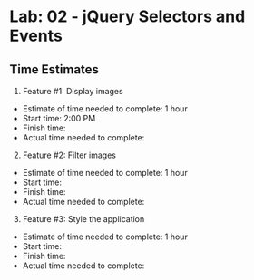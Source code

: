 # Lab: 02 - jQuery Selectors and Events

## Time Estimates

1. Feature #1: Display images

- Estimate of time needed to complete: 1 hour
- Start time: 2:00 PM
- Finish time:
- Actual time needed to complete:

2. Feature #2: Filter images

- Estimate of time needed to complete: 1 hour
- Start time:
- Finish time:
- Actual time needed to complete:

3. Feature #3: Style the application

- Estimate of time needed to complete: 1 hour
- Start time:
- Finish time:
- Actual time needed to complete:
